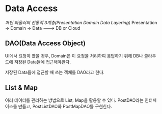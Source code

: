 # Data Access

_마틴 파울러의 전통적 3계층(Presentation Domain Data Layering)_
Presentation -> Domain -> Data ---> DB or Cloud

## DAO(Data Access Object)

UI에서 요청이 왔을 경우, Domain은 이 요청을 처리하여 응답하기 위해 DB나 클라우드에 저장된 Data들에 접근해야한다.

저장된 Data들에 접근할 때 쓰는 객체를 DAO라고 한다.

## List & Map

여러 데이터를 관리하는 방법으로 List, Map을 활용할 수 있다. PostDAO라는 인터페이스를 만들고, PostListDAO와 PostMapDAO를 구현한다.
